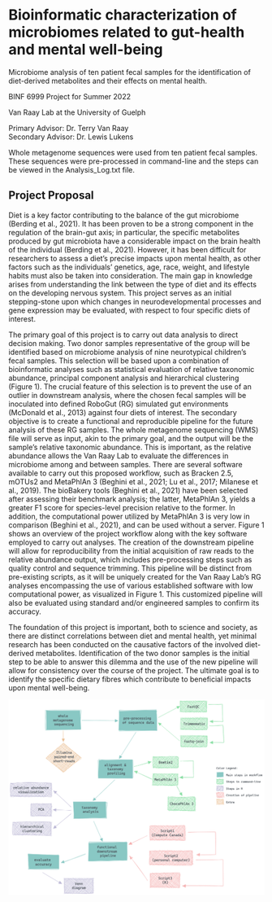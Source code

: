 # Bioinformatic characterization of microbiomes related to gut-health and mental well-being
Microbiome analysis of ten patient fecal samples for the identification of diet-derived metabolites and their effects on mental health.

BINF 6999 Project for Summer 2022

Van Raay Lab at the University of Guelph

Primary Advisor: Dr. Terry Van Raay   
Secondary Advisor: Dr. Lewis Lukens


Whole metagenome sequences were used from ten patient fecal samples. These sequences were pre-processed in command-line and the steps can be viewed in the Analysis_Log.txt file.

## Project Proposal 
Diet is a key factor contributing to the balance of the gut microbiome (Berding et al., 2021). It has been proven to be a strong component in the regulation of the brain-gut axis; in particular, the specific metabolites produced by gut microbiota have a considerable impact on the brain health of the individual (Berding et al., 2021). However, it has been difficult for researchers to assess a diet’s precise impacts upon mental health, as other factors such as the individuals’ genetics, age, race, weight, and lifestyle habits must also be taken into consideration. The main gap in knowledge arises from understanding the link between the type of diet and its effects on the developing nervous system. This project serves as an initial stepping-stone upon which changes in neurodevelopmental processes and gene expression may be evaluated, with respect to four specific diets of interest.    

The primary goal of this project is to carry out data analysis to direct decision making. Two donor samples representative of the group will be identified based on microbiome analysis of nine neurotypical children’s fecal samples. This selection will be based upon a combination of bioinformatic analyses such as statistical evaluation of relative taxonomic abundance, principal component analysis and hierarchical clustering (Figure 1). The crucial feature of this selection is to prevent the use of an outlier in downstream analysis, where the chosen fecal samples will be inoculated into defined RoboGut (RG) simulated gut environments (McDonald et al., 2013) against four diets of interest. The secondary objective is to create a functional and reproducible pipeline for the future analysis of these RG samples. The whole metagenome sequencing (WMS) file will serve as input, akin to the primary goal, and the output will be the sample’s relative taxonomic abundance.  This is important, as the relative abundance allows the Van Raay Lab to evaluate the differences in microbiome among and between samples. 
There are several software available to carry out this proposed workflow, such as Bracken 2.5, mOTUs2 and MetaPhlAn 3 (Beghini et al., 2021; Lu et al., 2017; Milanese et al., 2019). The bioBakery tools (Beghini et al., 2021) have been selected after assessing their benchmark analysis; the latter, MetaPhlAn 3, yields a greater F1 score for species-level precision relative to the former. In addition, the computational power utilized by MetaPhlAn 3 is very low in comparison (Beghini et al., 2021), and can be used without a server. Figure 1 shows an overview of the project workflow along with the key software employed to carry out analyses. The creation of the downstream pipeline will allow for reproducibility from the initial acquisition of raw reads to the relative abundance output, which includes pre-processing steps such as quality control and sequence trimming. This pipeline will be distinct from pre-existing scripts, as it will be uniquely created for the Van Raay Lab’s RG analyses encompassing the use of various established software with low computational power, as visualized in Figure 1. This customized pipeline will also be evaluated using standard and/or engineered samples to confirm its accuracy.    

The foundation of this project is important, both to science and society, as there are distinct correlations between diet and mental health, yet minimal research has been conducted on the causative factors of the involved diet-derived metabolites. Identification of the two donor samples is the initial step to be able to answer this dilemma and the use of the new pipeline will allow for consistency over the course of the project. The ultimate goal is to identify the specific dietary fibres which contribute to beneficial impacts upon mental well-being.

![Figure 1: Workflow for the full project.](https://raw.githubusercontent.com/shalvichirmade/Microbiome-Analysis-for-Diet-and-Mental-Health/main/Workflow%20-%20final.png)


